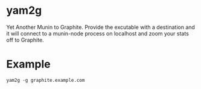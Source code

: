 # yam2g

Yet Another Munin to Graphite.  Provide the excutable with a destination and it will connect to a munin-node process on localhost and zoom your stats off to Graphite.

# Example

`yam2g -g graphite.example.com`
